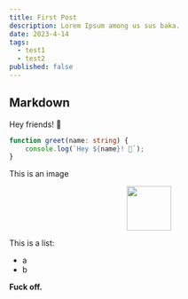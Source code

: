 ```yaml
---
title: First Post
description: Lorem Ipsum among us sus baka.
date: 2023-4-14
tags:
  - test1
  - test2
published: false
---
```


## Markdown

Hey friends! 👋

```ts
function greet(name: string) {
	console.log(`Hey ${name}! 👋`);
}
```

This is an image

![](/favicon.png)

This is a list:

- a
- b

**Fuck off.**

<style>
  img {
    width: 5rem;
  
    display: block;
    margin-left: auto;
    margin-right: auto;
  }
</style>